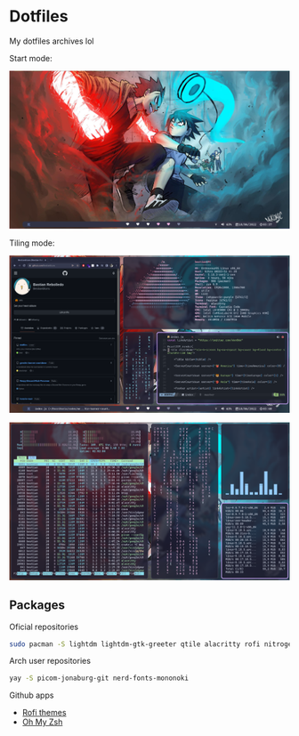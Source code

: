 # Dotfiles

My dotfiles archives lol

Start mode:

![App Screenshot](_img1.png)

Tiling mode:

![App Screenshot](_img2.png)

![App Screenshot](_img3.png)

## Packages

Oficial repositories

```bash
sudo pacman -S lightdm lightdm-gtk-greeter qtile alacritty rofi nitrogen pamixer playerctl brightnessctl network-manager-applet thunar xarchiver thunar-archive-plugin tumbler glib2 gvfs zsh numlockx ttf-cascadia-code noto-fonts-emoji scrot
```

Arch user repositories
```bash
yay -S picom-jonaburg-git nerd-fonts-mononoki
```

Github apps
- [Rofi themes](https://github.com/adi1090x/rofi)
- [Oh My Zsh](https://github.com/ohmyzsh/ohmyzsh)
